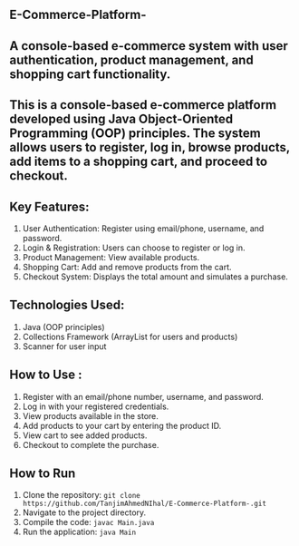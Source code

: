 ## E-Commerce-Platform-
## A console-based e-commerce system with user authentication, product management, and shopping cart functionality.

## This is a console-based e-commerce platform developed using Java Object-Oriented Programming (OOP) principles. The system allows users to register, log in, browse products, add items to a shopping cart, and proceed to checkout.

## Key Features:
 1. User Authentication: Register using email/phone, username, and password.
 2. Login & Registration: Users can choose to register or log in.
 3. Product Management: View available products.
 4. Shopping Cart: Add and remove products from the cart.
 5. Checkout System: Displays the total amount and simulates a purchase.

 ## Technologies Used:
 1. Java (OOP principles)
 2. Collections Framework (ArrayList for users and products)
 3. Scanner for user input

## How to Use :
 1. Register with an email/phone number, username, and password.
 2. Log in with your registered credentials.
 3. View products available in the store.
 4. Add products to your cart by entering the product ID.
 5. View cart to see added products.
 6. Checkout to complete the purchase.

## How to Run
1. Clone the repository: `git clone https://github.com/TanjimAhmedNIhal/E-Commerce-Platform-.git`
2. Navigate to the project directory.
3. Compile the code: `javac Main.java`
4. Run the application: `java Main`
